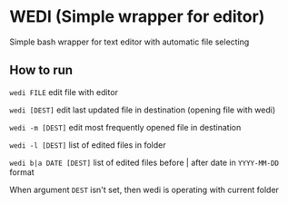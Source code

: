 # WEDI (Simple wrapper for editor)

Simple bash wrapper for text editor with automatic file selecting

## How to run
`wedi FILE` edit file with editor

`wedi [DEST]` edit last updated file in destination (opening file with wedi)

`wedi -m [DEST]` edit most frequently opened file in destination

`wedi -l [DEST]` list of edited files in folder

`wedi b|a DATE [DEST]` list of edited files before | after date in `YYYY-MM-DD` format


When argument `DEST` isn't set, then wedi is operating with current folder
